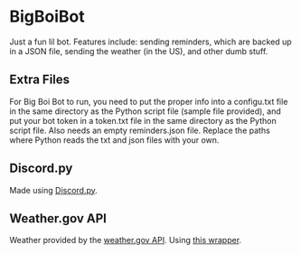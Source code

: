 # BigBoiBot
Just a fun lil bot. Features include: sending reminders, which are backed up in a JSON file, sending the weather (in the US), and other dumb stuff.

##  Extra Files
For Big Boi Bot to run, you need to put the proper info into a configu.txt file in the same directory as the Python script file (sample file provided), and put your bot token in a token.txt file in the same directory as the Python script file. Also needs an empty reminders.json file. Replace the paths where Python reads the txt and json files with your own.

## Discord.py
Made using [Discord.py](https://discordpy.readthedocs.io/en/latest/index.html).

## Weather.gov API
Weather provided by the [weather.gov API](https://www.weather.gov/documentation/services-web-api).
Using [this wrapper](https://github.com/paulokuong/noaa).
